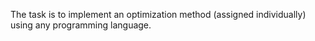 The task is to implement an optimization method (assigned individually) using any programming language.

